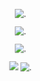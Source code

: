 <p align="center"

![.](https://64.media.tumblr.com/a40907e1055c5a36a867a3e539c7ee5d/115224d4effbed7f-4f/s640x960/8923c4349ce5a24121c6e772fd0667a8713dd542.gifv)

<p align="center"

![.](https://images-wixmp-ed30a86b8c4ca887773594c2.wixmp.com/f/d663bbbf-ed62-4223-bf30-8ec11b4101bc/djjtgs7-30827e54-c6c5-4e03-a76b-475f5b2b95fc.png?token=eyJ0eXAiOiJKV1QiLCJhbGciOiJIUzI1NiJ9.eyJzdWIiOiJ1cm46YXBwOjdlMGQxODg5ODIyNjQzNzNhNWYwZDQxNWVhMGQyNmUwIiwiaXNzIjoidXJuOmFwcDo3ZTBkMTg4OTgyMjY0MzczYTVmMGQ0MTVlYTBkMjZlMCIsIm9iaiI6W1t7InBhdGgiOiJcL2ZcL2Q2NjNiYmJmLWVkNjItNDIyMy1iZjMwLThlYzExYjQxMDFiY1wvZGpqdGdzNy0zMDgyN2U1NC1jNmM1LTRlMDMtYTc2Yi00NzVmNWIyYjk1ZmMucG5nIn1dXSwiYXVkIjpbInVybjpzZXJ2aWNlOmZpbGUuZG93bmxvYWQiXX0.tWKPEhOOEm9eBc8RpppYvT8wI6geWu7pbv7cAMfpkD8)

<p align="center"
  
![.](https://64.media.tumblr.com/54a8b8c91be7f0b43a0fa3a07cff65dc/6dc8898458942376-ab/s400x600/49134a63ab1c204af1695a1b5453fbc50f365a62.gifv)

<p align="center"
  
![](https://komarev.com/ghpvc/?username=robotpilled&color=e7199a&label=☆+prof+views+) ![.](https://64.media.tumblr.com/68084615083b28087ecccac3d3fbdb9d/66ebc5ca39dbb5c2-00/s75x75_c1/0f11de307b428a9a9dd0df8060095f7d3cd6986f.gifv)
